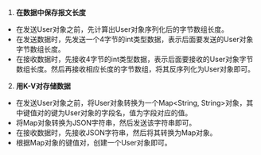 1. **在数据中保存报文长度**  
- 在发送User对象之前，先计算出User对象序列化后的字节数组长度。  
- 在发送数据时，先发送一个4字节的int类型数据，表示后面要发送的User对象字节数组长度。  
- 在接收数据时，先接收4字节的int类型数据，表示后面要接收的User对象字节数组长度。然后再接收相应长度的字节数组，将其反序列化为User对象即可。  
  
2. **用K-V对存储数据**  
- 在发送User对象之前，将User对象转换为一个Map<String, String>对象，其中键值对的键为User对象的字段名，值为字段对应的值。  
- 将Map对象转换为JSON字符串，然后发送该字符串即可。  
- 在接收数据时，先接收JSON字符串，然后将其转换为Map对象。  
- 根据Map对象的键值对，创建一个User对象即可。